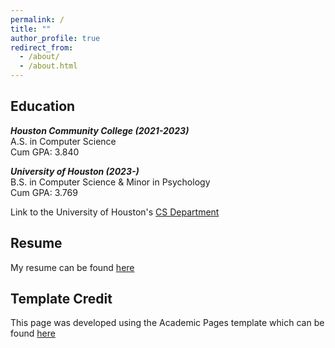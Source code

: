 ```yaml
---
permalink: /
title: ""
author_profile: true
redirect_from: 
  - /about/
  - /about.html
---
```

Education
------
_**Houston Community College (2021-2023)**_\
A.S. in Computer Science\
Cum GPA: 3.840

_**University of Houston (2023-)**_\
B.S. in Computer Science & Minor in Psychology\
Cum GPA: 3.769

Link to the University of Houston's [CS Department](cs.uh.edu)

Resume
------
My resume can be found [here](https://makssla.github.io/files/resume.pdf)

Template Credit
------
This page was developed using the Academic Pages template which can be found [here](https://github.com/academicpages/academicpages.github.io)
